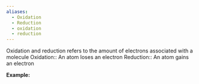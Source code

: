 ```yaml
---
aliases:
  - Oxidation
  - Reduction
  - oxidation
  - reduction
---
```

Oxidation and reduction refers to the amount of electrons associated with a molecule
Oxidation:: An atom loses an electron
Reduction:: An atom gains an electron

**Example:**

